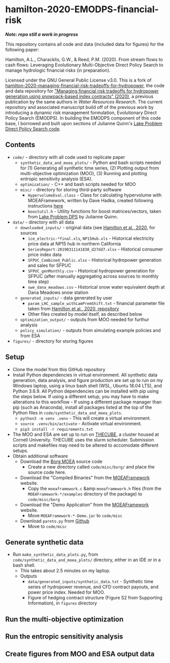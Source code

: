 # hamilton-2020-EMODPS-financial-risk

 ***Note: repo still a work in progress***

This repository contains all code and data (included data for figures) for the following paper:

Hamilton, A.L., Characklis, G.W., &amp; Reed, P.M. (2020). From stream flows to cash flows: Leveraging Evolutionary Multi-Objective Direct Policy Search to manage hydrologic financial risks (in preparation).

Licensed under the GNU General Public License v3.0. This is a fork of [hamilton-2020-managing-financial-risk-tradeoffs-for-hydropower](https://github.com/ahamilton144/hamilton-2020-managing-financial-risk-tradeoffs-for-hydropower), the code and data repository for ["Managing financial risk tradeoffs for hydropower generation using snowpack-based index contracts" (2020)](https://agupubs.onlinelibrary.wiley.com/doi/abs/10.1029/2020WR027212), a previous publication by the same authors in *Water Resources Research*. The current repository and associated manuscript build off of the previous work by introducing a dynamic risk management formulation, Evolutionary Direct Policy Search (EMODPS). In building the EMODPS component of this code base, I borrowed and built upon sections of Julianne Quinn's [Lake Problem Direct Policy Search code](https://github.com/julianneq/Lake_Problem_DPS).

## Contents
* `code/` - directory with all code used to replicate paper
  * `synthetic_data_and_moea_plots/` - Python and bash scripts needed for (1) Generating all synthetic time series, (2) Plotting output from multi-objective optimization (MOO), (3) Running and plotting entropic sensitivity analysis (ESA).
  * `optimization/` - C++ and bash scripts needed for MOO
  * `misc/` - directory for storing third-party software
    * `HypervolumeEval.class` - Class for calculating hypervolume with MOEAFramework, written by Dave Hadka, created following instructions [here](https://waterprogramming.wordpress.com/2015/08/26/moea-diagnostics-for-a-simple-test-case-part-23/)
    * `boostutil.h` - Utility functions for boost matrices/vectors, taken from [Lake Problem DPS](https://github.com/julianneq/Lake_Problem_DPS/blob/master/Optimization/boostutil.h) by Julianne Quinn.
* `data/` - directory with all data
  * `downloaded_inputs/` - original data (see [Hamilton et al., 2020](https://agupubs.onlinelibrary.wiley.com/doi/abs/10.1029/2020WR027212), for sources
    * `ice_electric-*final.xls`, `NP15Hub.xls` - Historical electricity price data at NP15 hub in northern California
    * `SeriesReport-20190311141838_d27dd7.xlsx` - Historical consumer price index data
    * `SFPUC_Combined_Public.xlsx` - Historical hydropower generation and sales for SFPUC
    * `SFPUC_genMonthly.csv` - Historical hydropower generation for SFPUC (after manually aggregating across sources to monthly time step)
    * `swe_dana_meadows.csv` - Historical snow water equivalent depth at Dana Meadows snow station
  * `generated_inputs/` - data generated by user
    * `param_LHC_sample_withLamPremShift.txt` - financial parameter file taken from [Hamilton et al., 2020, repository](https://github.com/ahamilton144/hamilton-2020-managing-financial-risk-tradeoffs-for-hydropower)
    * Other files created by model itself, as described below
  * `optimization_output/` - outputs from MOO needed for furthur analysis
  * `policy_simulation/` - outputs from simulating example policies and from ESA
* `figures/` - directory for storing figures

## Setup
* Clone the model from this GitHub repository
* Install Python dependencies in virtual environment. All synthetic data generation, data analysis, and figure production are set up to run on my Windows laptop, using a linux bash shell (WSL, Ubuntu 18.04 LTS), and Python 3.6.9. All Python dependencies can be installed with pip using the steps below. If using a different setup, you may have to make alterations to this workflow - If using a different package manager than pip (such as Anaconda), install all packages listed at the top of the Python files in `code/synthetic_data_and_moea_plots`.
  * `python3 -m venv .venv` - This will create a virtual environment.
  * `source .venv/bin/activate` - Activate virtual environment.
  * `pip3 install -r requirements.txt`
* The MOO and ESA are set up to run on [THECUBE](https://www.cac.cornell.edu/wiki/index.php?title=THECUBE_Cluster), a cluster housed at Cornell University. THECUBE uses the slurm scheduler. Submission scripts and makefiles may need to be altered to accomodate different setups.
* Obtain additional software
  * Download the [Borg MOEA](http://borgmoea.org/) source code
    * Create a new directory called `code/misc/borg/` and place the source code here.
  * Download the "Compiled Binaries" from the [MOEAFramework](http://www.moeaframework.org/) website.
    * Copy the `moeaframework.c` &amp `moeaframework.h` files (from the `MOEAFramework-*/examples` directory of the package) to `code/misc/borg` 
  * Download the "Demo Application" from the [MOEAFramework](http://www.moeaframework.org/) website.
    * Move `MOEAFramework-*-Demo.jar` to `code/misc`
  * Download `pareto.py` from [Github](https://github.com/matthewjwoodruff/pareto.py) 
    * Move to `code/misc`

## Generate synthetic data
* Run `make_synthetic_data_plots.py`, from `code/synthetic_data_and_moea_plots/` directory, either in an IDE or in a bash shell.
  * This takes about 2.5 minutes on my laptop.
  * Outputs
    * `data/generated_inputs/synthetic_data.txt` - Synthetic time series of hydropower revenue, and CFD contract payouts, and power price index. Needed for MOO.
    * Figure of hedging contract structure (Figure S2 from Supporting Information), in `figures` directory



## Run the multi-objective optimization 
<!-- * Note: If you don't want to repeat the MOO, you can skip to the next section and analyze my MOO output stored in `data/optimization_output`
* Transfer new files from `data/generated_inputs/` to cluster (skip this step if performing all analysis on same machine)
* Create baseline, sensitivity, & retest versions. Compile each C++ using MPI. All steps executed from directory `code/optimization`
  * `sh remake.sh`
  * Note: you may need to alter compiler, library/module locations, etc., in `remake.sh` and `makefile` based on your machine.
* Run MOO for baseline & sensitivity analysis, from `code/optimization/` directory, in bash shell.
  * `sbatch run_baseline_borgms.sh` - This will launch 50 instances of the MOO, each with a different seed given to Borg MOEA.
  * `sbatch run_sensitivity_borgms.sh` - This will launch 1500 instances of the MOO; 150 sets of parameters for the sensitivity analysis, with 10 Borg seeds each.
  * Note: May want to change the number of nodes (`--nodes`), number of processors per node (`--ntasks-per-node`), and wall time (`-t`) to match your resources. The default is 1 node of 16 processors for the baseline set (on THECUBE, this ran for ~1 real minute, or 16 user minutes, per seed, or ~50 real minutes total), and 5 nodes of 16 processors each for the sensitivity analysis (which ran for a total of ~5.1 real hours total, or ~411 user hours).
  * Outputs
    * `data/optimization_output/baseline/sets/param150_seedS1_seedB*.set`, for values of * in 1-50
    * `data/optimization_output/baseline/runtime/param150_seedS1_seedB*.runtime`, for values of * in 1-50
    * `data/optimization_output/sensitivity/sets/param@_seedS1_seedB*.set`, for values of * in 1-10, @ in 1-150
    * `data/optimization_output/sensitivity/runtime/param@_seedS1_seedB*.runtime`, for values of * in 1-10, @ in 1-150
* Run postprocessing script
  * `sh postprocess_output.sh`, from directory `code/optimization`
  * Outputs
    * `data/optimization_output/baseline/param150_borg.resultfile` - Reference set for baseline with 5 columns: 2 decision variables (max reserve size, cfd slope), 2 objectives (expected annualized cash flow, 95th percentile max fund), 1 constraint
    * `data/optimization_output/baseline/param150_borg.reference` - Same as resultfile, but only 2 objective columns
    * `data/optimization_output/baseline/param150_borg.hypervolume` - Hypervolume of reference set
    * `data/optimization_output/baseline/param150_borg_retest.resultfile` - Results from rerunning reference set on a new stochastic sample of 50,000 simulations. Adds 3 columns to end of resultfile - objectives & constraint values on rerun.
    * `data/optimization_output/baseline/metrics/param150_seedS1_seedB*.metrics`. - Indicators of performance throughout Borg MOEA run, for seed number * in 1-50. 50 rows give performance at function evaluations (200, 400, ..., 10000).
    * `data/optimization_output/sensitivity/param@_borg.resultfile` - Reference set for sensitivity analysis parameter set @ (0-149)
    * `data/optimization_output/sensitivity/param@_borg.reference` 
    * `data/optimization_output/sensitivity/param@_borg.hypervolume` 
    * `data/optimization_output/sensitivity/param@_borg_retest.resultfile`
    * `data/optimization_output/sensitivity/metrics/param@_seedS1_seedB*.metrics`. - Indicators of performance throughout Borg MOEA run, for seed number * in 1-10, for sensitivity analysis parameter set @ in 0-149. Note some will be missing, indicating (@,*) combinations for which fewer than two feasible solutions are found, and thus some performance indicators are undefined. We find that 1310 out of 1500 total (@,\*) combinations have feasible metrics files.
-->

## Run the entropic sensitivity analysis

## Create figures from MOO and ESA output data
<!-- * Transfer important MOO outputs to appropriate directories on laptop for plotting (skip this step if performing the all analysis on a single machine)
  * `data/optimization_output/baseline/param150_borg.hypervolume`
  * `data/optimization_output/baseline/param150_borg_retest.resultfile`
  * `data/optimization_output/baseline/metrics/param150_seedS1_seedB*.metrics`, for * in 1-50
  * `data/optimization_output/sensitivity/param@_borg.hypervolume`, for @ in 0-149
  * `data/optimization_output/sensitivity/param@_borg_retest.resultfile`, for @ in 0-149
  * `data/optimization_output/sensitivity/metrics/param@_seedS1_seedB*.metrics`, for @ in 0-149, * in 1-10
* Create plots related to MOO results
  * Run `code/synthetic_data_and_moea_plots/make_moea_output_plots.py`, from project directory
  * This takes about 3 minutes on my laptop
  * Outputs
    * Figures 7-11 from main text and S4-S9 from Supporting Information, in `figures` directory
-->
